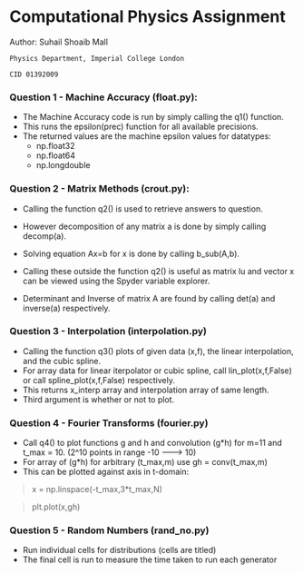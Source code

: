 # Computational Physics Assignment 

Author: Suhail Shoaib Mall

	Physics Department, Imperial College London

	CID 01392009



### __Question 1 - Machine Accuracy (float.py):__ ###

* The Machine Accuracy code is run by simply calling the q1() function. 
* This runs the epsilon(prec) function for all available precisions.
* The returned values are the machine epsilon values for datatypes:
	* np.float32
	* np.float64
	* np.longdouble

### __Question 2 - Matrix Methods (crout.py):__ ###

* Calling the function q2() is used to retrieve answers to question.
* However decomposition of any matrix a is done by simply calling decomp(a).
* Solving equation Ax=b for x is done by calling b_sub(A,b).
* Calling these outside the function q2() is useful as matrix lu and vector x can be viewed using the Spyder variable explorer.

* Determinant and Inverse of matrix A are found by calling det(a) and inverse(a) respectively. 


### __Question 3 - Interpolation (interpolation.py)__ ###

* Calling the function q3() plots of given data (x,f), the linear interpolation, and the cubic spline.
* For array data for linear iterpolator or cubic spline, call lin_plot(x,f,False) or call spline_plot(x,f,False) respectively.
* This returns x_interp array and interpolation array of same length.
* Third argument is whether or not to plot.


### __Question 4 - Fourier Transforms (fourier.py)__ ###

* Call q4() to plot functions g and h and convolution (g*h) for m=11 and t_max = 10. (2^10 points in range -10 ---> 10)
* For array of (g*h) for arbitrary (t_max,m) use gh = conv(t_max,m)
* This can be plotted against axis in t-domain:	
> x = np.linspace(-t_max,3*t_max,N)

> plt.plot(x,gh)


### __Question 5 - Random Numbers (rand_no.py)__ ###

* Run individual cells for distributions (cells are titled)
* The final cell is run to measure the time taken to run each generator 